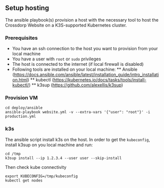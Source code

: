## Setup hosting

The ansible playbook(s) provision a host with the necessary tool to host the Crossdorp Website on a K3S-supported Kubernetes cluster.

### Prerequisites
* You have an ssh connection to the host you want to provision from your local machine
* You have a user with `root` or `sudo` privileges
* The host is connected to the internet (if local firewall is disabled)
* Following tools are installed on your local machine:
** Ansible (https://docs.ansible.com/ansible/latest/installation_guide/intro_installation.html)
** kubectl (https://kubernetes.io/docs/tasks/tools/install-kubectl/)
** k3sup (https://github.com/alexellis/k3sup)

### Provision VM
```
cd deploy/ansible
ansible-playbook website.yml -v --extra-vars '{"user": "root"}' -i production.yml
```

### k3s
The ansible script install k3s on the host. In order to get the `kubeconfig`, install k3sup on you local machine and run:
```
cd /tmp
k3sup install --ip 1.2.3.4 --user user --skip-install
```
Then check kube connectivity
```
export KUBECONFIG=/tmp/kubeconfig
kubectl get nodes
```